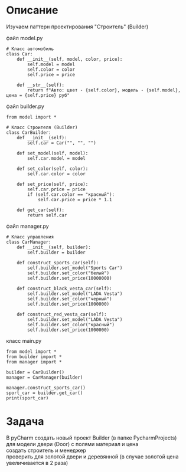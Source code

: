 # Описание
Изучаем паттерн проектирования "Строитель" (Builder)

файл model.py
```
# Класс автомобиль
class Car:
    def __init__(self, model, color, price):
        self.model = model
        self.color = color
        self.price = price

    def __str__(self):
        return f"Авто: цвет - {self.color}, модель - {self.model}, цена = {self.price} руб"
```
файл builder.py
```
from model import *

# Класс Строителя (Builder)
class CarBuilder:
    def __init__(self):
        self.car = Car("", "", "")

    def set_model(self, model):
        self.car.model = model

    def set_color(self, color):
        self.car.color = color

    def set_price(self, price):
        self.car.price = price
        if (self.car.color == "красный"):
            self.car.price = price * 1.1

    def get_car(self):
        return self.car
```
файл manager.py
```
# Класс управления
class CarManager:
    def __init__(self, builder):
        self.builder = builder

    def construct_sports_car(self):
        self.builder.set_model("Sports Car")
        self.builder.set_color("белый")
        self.builder.set_price(10000000)

    def construct_black_vesta_car(self):
        self.builder.set_model("LADA Vesta")
        self.builder.set_color("черный")
        self.builder.set_price(1000000)

    def construct_red_vesta_car(self):
        self.builder.set_model("LADA Vesta")
        self.builder.set_color("красный")
        self.builder.set_price(1000000)
```
класс main.py
```
from model import *
from builder import *
from manager import *

builder = CarBuilder()
manager = CarManager(builder)

manager.construct_sports_car()
sport_car = builder.get_car()
print(sport_car)
```

# Задача
В pyCharm cоздать новый проект Builder (в папке PycharmProjects)  
для модели двери (Door) с полями материал и цена  
создать строитель и менеджер  
проверить для золотой двери и деревянной (в случае золотой цена увеличивается в 2 раза)  

